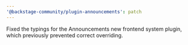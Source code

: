```yaml
---
'@backstage-community/plugin-announcements': patch
---
```


Fixed the typings for the Announcements new frontend system plugin, which previously prevented correct overriding.
